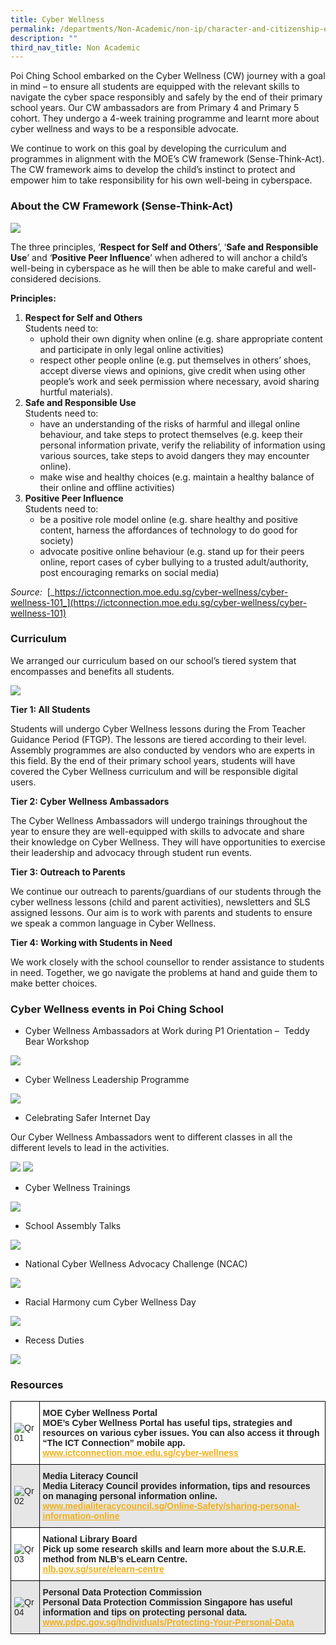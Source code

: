 ```yaml
---
title: Cyber Wellness
permalink: /departments/Non-Academic/non-ip/character-and-citizenship-education/cyber-wellness/
description: ""
third_nav_title: Non Academic
---
```

Poi Ching School embarked on the Cyber Wellness (CW) journey with a goal in mind – to ensure all students are equipped with the relevant skills to navigate the cyber space responsibly and safely by the end of their primary school years. Our CW ambassadors are from Primary 4 and Primary 5 cohort. They undergo a 4-week training programme and learnt more about cyber wellness and ways to be a responsible advocate.

We continue to work on this goal by developing the curriculum and programmes in alignment with the MOE’s CW framework (Sense-Think-Act). The CW framework aims to develop the child’s instinct to protect and empower him to take responsibility for his own well-being in cyberspace.

### About the CW Framework (Sense-Think-Act)

![](/images/cyber01.jpg)

The three principles, ‘**Respect for Self and Others**’, ‘**Safe and Responsible Use**’ and ‘**Positive Peer Influence**’ when adhered to will anchor a child’s well-being in cyberspace as he will then be able to make careful and well-considered decisions.

**Principles:**

1.  **Respect for Self and Others** <br>
    Students need to:
    *   uphold their own dignity when online (e.g. share appropriate content and participate in only legal online activities)
    *   respect other people online (e.g. put themselves in others’ shoes, accept diverse views and opinions, give credit when using other people’s work and seek permission where necessary, avoid sharing hurtful materials).
2.  **Safe and Responsible Use**  <br>
    Students need to:
    *   have an understanding of the risks of harmful and illegal online behaviour, and take steps to protect themselves (e.g. keep their personal information private, verify the reliability of information using various sources, take steps to avoid dangers they may encounter online).
    *   make wise and healthy choices (e.g. maintain a healthy balance of their online and offline activities)
3.  **Positive Peer Influence** <br>
    Students need to:
    *   be a positive role model online (e.g. share healthy and positive content, harness the affordances of technology to do good for society)
    *   advocate positive online behaviour (e.g. stand up for their peers online, report cases of cyber bullying to a trusted adult/authority, post encouraging remarks on social media)

_Source:_  [_https://ictconnection.moe.edu.sg/cyber-wellness/cyber-wellness-101_](https://ictconnection.moe.edu.sg/cyber-wellness/cyber-wellness-101)

### Curriculum

We arranged our curriculum based on our school’s tiered system that encompasses and benefits all students.

![](/images/cyber02.jpg)

**Tier 1: All Students**

Students will undergo Cyber Wellness lessons during the From Teacher Guidance Period (FTGP). The lessons are tiered according to their level. Assembly programmes are also conducted by vendors who are experts in this field. By the end of their primary school years, students will have covered the Cyber Wellness curriculum and will be responsible digital users.

**Tier 2: Cyber Wellness Ambassadors**

The Cyber Wellness Ambassadors will undergo trainings throughout the year to ensure they are well-equipped with skills to advocate and share their knowledge on Cyber Wellness. They will have opportunities to exercise their leadership and advocacy through student run events.

**Tier 3: Outreach to Parents**

We continue our outreach to parents/guardians of our students through the cyber wellness lessons (child and parent activities), newsletters and SLS assigned lessons. Our aim is to work with parents and students to ensure we speak a common language in Cyber Wellness.

**Tier 4: Working with Students in Need**

We work closely with the school counsellor to render assistance to students in need. Together, we go navigate the problems at hand and guide them to make better choices.

### Cyber Wellness events in Poi Ching School

*   Cyber Wellness Ambassadors at Work during P1 Orientation –  Teddy Bear Workshop

![](/images/cyber03.jpg)

*   Cyber Wellness Leadership Programme

![](/images/cyber04.jpg)

*   Celebrating Safer Internet Day

Our Cyber Wellness Ambassadors went to different classes in all the different levels to lead in the activities.

![](/images/cyber4.jpg)
![](/images/cyber5.jpg)

*   Cyber Wellness Trainings

![](/images/2017-training1-768x576.jpg)

*   School Assembly Talks

![](/images/programme1-768x576.jpg)

*   National Cyber Wellness Advocacy Challenge (NCAC)

![](/images/crescent2-768x576.jpg)

*   Racial Harmony cum Cyber Wellness Day

![](/images/games-begin1-768x576.jpg)

*   Recess Duties

![](/images/cyberwellness_pic2-768x576.jpg)

### Resources

<style type="text/css">
.tg  {border-collapse:collapse;border-spacing:0;}
.tg td{border-color:black;border-style:solid;border-width:1px;font-family:Arial, sans-serif;font-size:14px;
  overflow:hidden;padding:10px 5px;word-break:normal;}
.tg th{border-color:black;border-style:solid;border-width:1px;font-family:Arial, sans-serif;font-size:14px;
  font-weight:normal;overflow:hidden;padding:10px 5px;word-break:normal;}
.tg .tg-l2bf{background-color:#FFF;color:#222;font-weight:bold;text-align:left;vertical-align:top}
.tg .tg-h5mn{background-color:#E6E6E6;color:#222;text-align:left;vertical-align:middle}
.tg .tg-1ppo{background-color:#FFF;color:#222;text-align:left;vertical-align:middle}
.tg .tg-rs0e{background-color:#E6E6E6;color:#222;font-weight:bold;text-align:left;vertical-align:top}
</style>
<table class="tg">
<thead>
  <tr>
    <th class="tg-1ppo"><img src="/images/QR01-1.jpeg" alt="Qr01"></th>
    <th class="tg-l2bf"><span style="font-weight:bold">MOE Cyber Wellness Portal</span><br>MOE’s Cyber Wellness Portal has useful tips, strategies and resources on various cyber issues. You can also access it through “The ICT Connection” mobile app.<br><a href="http://www.ictconnection.moe.edu.sg/cyber-wellness"><span style="text-decoration:underline;color:#F1AE16;background-color:transparent">www.ictconnection.moe.edu.sg/cyber-wellness </span></a></th>
  </tr>
</thead>
<tbody>
  <tr>
    <td class="tg-h5mn"><img src="/images/QR02.jpeg" alt="Qr02"></td>
    <td class="tg-rs0e">Media Literacy Council<br>Media Literacy Council provides information, tips and resources on managing personal information online.<br><a href="http://www.medialiteracycouncil.sg/Online-Safety/sharing-personal-information-online"><span style="text-decoration:underline;color:#F1AE16;background-color:transparent">www.medialiteracycouncil.sg/Online-Safety/sharing-personal-information-online</span></a> </td>
  </tr>
  <tr>
    <td class="tg-1ppo"><img src="/images/QR03.jpeg" alt="Qr03"></td>
    <td class="tg-l2bf"><span style="font-weight:bold">National Library Board</span><br>Pick up some research skills and learn more about the S.U.R.E. method from NLB’s eLearn Centre. <br><a href="http://nlb.gov.sg/sure/elearn-centre"><span style="text-decoration:underline;color:#F1AE16;background-color:transparent">nlb.gov.sg/sure/elearn-centre</span></a> </td>
  </tr>
  <tr>
    <td class="tg-h5mn"><img src="/images/QR04.jpeg" alt="Qr04"></td>
    <td class="tg-rs0e"><span style="font-weight:bold">Personal Data Protection Commission</span><br>Personal Data Protection Commission Singapore has useful information and tips on protecting personal data.<br><a href="http://www.pdpc.gov.sg/Individuals/Protecting-Your-Personal-Data"><span style="text-decoration:underline;color:#F1AE16;background-color:transparent">www.pdpc.gov.sg/Individuals/Protecting-Your-Personal-Data</span></a> </td>
  </tr>
</tbody>
</table>

